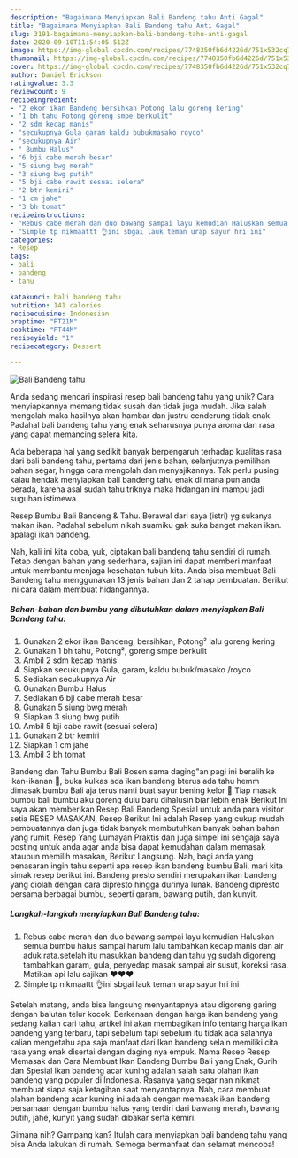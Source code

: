 ```yaml
---
description: "Bagaimana Menyiapkan Bali Bandeng tahu Anti Gagal"
title: "Bagaimana Menyiapkan Bali Bandeng tahu Anti Gagal"
slug: 3191-bagaimana-menyiapkan-bali-bandeng-tahu-anti-gagal
date: 2020-09-10T11:54:05.512Z
image: https://img-global.cpcdn.com/recipes/7748350fb6d4226d/751x532cq70/bali-bandeng-tahu-foto-resep-utama.jpg
thumbnail: https://img-global.cpcdn.com/recipes/7748350fb6d4226d/751x532cq70/bali-bandeng-tahu-foto-resep-utama.jpg
cover: https://img-global.cpcdn.com/recipes/7748350fb6d4226d/751x532cq70/bali-bandeng-tahu-foto-resep-utama.jpg
author: Daniel Erickson
ratingvalue: 3.3
reviewcount: 9
recipeingredient:
- "2 ekor ikan Bandeng bersihkan Potong lalu goreng kering"
- "1 bh tahu Potong goreng smpe berkulit"
- "2 sdm kecap manis"
- "secukupnya Gula garam kaldu bubukmasako royco"
- "secukupnya Air"
- " Bumbu Halus"
- "6 bji cabe merah besar"
- "5 siung bwg merah"
- "3 siung bwg putih"
- "5 bji cabe rawit sesuai selera"
- "2 btr kemiri"
- "1 cm jahe"
- "3 bh tomat"
recipeinstructions:
- "Rebus cabe merah dan duo bawang sampai layu kemudian Haluskan semua bumbu halus sampai harum lalu tambahkan kecap manis dan air aduk rata.setelah itu masukkan bandeng dan tahu yg sudah digoreng tambahkan garam, gula, penyedap masak sampai air susut, koreksi rasa. Matikan api lalu sajikan ❤️❤️❤️"
- "Simple tp nikmaattt 👌ini sbgai lauk teman urap sayur hri ini"
categories:
- Resep
tags:
- bali
- bandeng
- tahu

katakunci: bali bandeng tahu 
nutrition: 141 calories
recipecuisine: Indonesian
preptime: "PT21M"
cooktime: "PT44M"
recipeyield: "1"
recipecategory: Dessert

---
```



![Bali Bandeng tahu](https://img-global.cpcdn.com/recipes/7748350fb6d4226d/751x532cq70/bali-bandeng-tahu-foto-resep-utama.jpg)

Anda sedang mencari inspirasi resep bali bandeng tahu yang unik? Cara menyiapkannya memang tidak susah dan tidak juga mudah. Jika salah mengolah maka hasilnya akan hambar dan justru cenderung tidak enak. Padahal bali bandeng tahu yang enak seharusnya punya aroma dan rasa yang dapat memancing selera kita.

Ada beberapa hal yang sedikit banyak berpengaruh terhadap kualitas rasa dari bali bandeng tahu, pertama dari jenis bahan, selanjutnya pemilihan bahan segar, hingga cara mengolah dan menyajikannya. Tak perlu pusing kalau hendak menyiapkan bali bandeng tahu enak di mana pun anda berada, karena asal sudah tahu triknya maka hidangan ini mampu jadi suguhan istimewa.

Resep Bumbu Bali Bandeng &amp; Tahu. Berawal dari saya (istri) yg sukanya makan ikan. Padahal sebelum nikah suamiku gak suka banget makan ikan. apalagi ikan bandeng.


Nah, kali ini kita coba, yuk, ciptakan bali bandeng tahu sendiri di rumah. Tetap dengan bahan yang sederhana, sajian ini dapat memberi manfaat untuk membantu menjaga kesehatan tubuh kita. Anda bisa membuat Bali Bandeng tahu menggunakan 13 jenis bahan dan 2 tahap pembuatan. Berikut ini cara dalam membuat hidangannya.

<!--inarticleads1-->

##### Bahan-bahan dan bumbu yang dibutuhkan dalam menyiapkan Bali Bandeng tahu:

1. Gunakan 2 ekor ikan Bandeng, bersihkan, Potong² lalu goreng kering
1. Gunakan 1 bh tahu, Potong², goreng smpe berkulit
1. Ambil 2 sdm kecap manis
1. Siapkan secukupnya Gula, garam, kaldu bubuk/masako /royco
1. Sediakan secukupnya Air
1. Gunakan  Bumbu Halus
1. Sediakan 6 bji cabe merah besar
1. Gunakan 5 siung bwg merah
1. Siapkan 3 siung bwg putih
1. Ambil 5 bji cabe rawit (sesuai selera)
1. Gunakan 2 btr kemiri
1. Siapkan 1 cm jahe
1. Ambil 3 bh tomat


Bandeng dan Tahu Bumbu Bali Bosen sama daging&#34;an pagi ini beralih ke ikan-ikanan 🤭, buka kulkas ada ikan bandeng bterus ada tahu hemm dimasak bumbu Bali aja terus nanti buat sayur bening kelor 🤤 Tiap masak bumbu bali bumbu aku goreng dulu baru dihalusin biar lebih enak Berikut Ini saya akan memberikan Resep Bali Bandeng Spesial untuk anda para visitor setia RESEP MASAKAN, Resep Berikut Ini adalah Resep yang cukup mudah pembuatannya dan juga tidak banyak membutuhkan banyak bahan bahan yang rumit, Resep Yang Lumayan Praktis dan juga simpel ini sengaja saya posting untuk anda agar anda bisa dapat kemudahan dalam memasak ataupun memilih masakan, Berikut Langsung. Nah, bagi anda yang penasaran ingin tahu seperti apa resep ikan bandeng bumbu Bali, mari kita simak resep berikut ini. Bandeng presto sendiri merupakan ikan bandeng yang diolah dengan cara dipresto hingga durinya lunak. Bandeng dipresto bersama berbagai bumbu, seperti garam, bawang putih, dan kunyit. 

<!--inarticleads2-->

##### Langkah-langkah menyiapkan Bali Bandeng tahu:

1. Rebus cabe merah dan duo bawang sampai layu kemudian Haluskan semua bumbu halus sampai harum lalu tambahkan kecap manis dan air aduk rata.setelah itu masukkan bandeng dan tahu yg sudah digoreng tambahkan garam, gula, penyedap masak sampai air susut, koreksi rasa. Matikan api lalu sajikan ❤️❤️❤️
1. Simple tp nikmaattt 👌ini sbgai lauk teman urap sayur hri ini


Setelah matang, anda bisa langsung menyantapnya atau digoreng garing dengan balutan telur kocok. Berkenaan dengan harga ikan bandeng yang sedang kalian cari tahu, artikel ini akan membagikan info tentang harga ikan bandeng yang terbaru, tapi sebelum tapi sebelum itu tidak ada salahnya kalian mengetahu apa saja manfaat dari Ikan bandeng selain memiliki cita rasa yang enak disertai dengan daging nya empuk. Nama Resep Resep Memasak dan Cara Membuat Ikan Bandeng Bumbu Bali yang Enak, Gurih dan Spesial Ikan bandeng acar kuning adalah salah satu olahan ikan bandeng yang populer di Indonesia. Rasanya yang segar nan nikmat membuat siapa saja ketagihan saat menyantapnya. Nah, cara membuat olahan bandeng acar kuning ini adalah dengan memasak ikan bandeng bersamaan dengan bumbu halus yang terdiri dari bawang merah, bawang putih, jahe, kunyit yang sudah dibakar serta kemiri. 

Gimana nih? Gampang kan? Itulah cara menyiapkan bali bandeng tahu yang bisa Anda lakukan di rumah. Semoga bermanfaat dan selamat mencoba!

